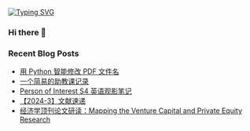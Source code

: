 <a href="https://git.io/typing-svg"><img src="https://readme-typing-svg.demolab.com?font=Mansalva&weight=800&duration=2000&pause=2000&color=9983DD&center=true&vCenter=true&multiline=true&random=true&width=435&lines=You%E2%80%99re+being+watched." alt="Typing SVG" /></a>

### Hi there 👋
<!--
**infinitesum/infinitesum** is a ✨ _special_ ✨ repository because its `README.md` (this file) appears on your GitHub profile.

Here are some ideas to get you started:

- 🔭 I’m currently working on ...
- 🌱 I’m currently learning ...
- 👯 I’m looking to collaborate on ...
- 🤔 I’m looking for help with ...
- 💬 Ask me about ...
- 📫 How to reach me: ...
- 😄 Pronouns: ...
- ⚡ Fun fact: ...
-->

### Recent Blog Posts
<!-- BLOG-POST-LIST:START -->
- [用 Python 智能修改 PDF 文件名](https://infinitesum.github.io/%E7%94%A8%20Python%20%E6%99%BA%E8%83%BD%E4%BF%AE%E6%94%B9%20PDF%20%E6%96%87%E4%BB%B6%E5%90%8D/)
- [一个简易的助教课记录](https://infinitesum.github.io/%E4%B8%80%E4%B8%AA%E7%AE%80%E6%98%93%E7%9A%84%E5%8A%A9%E6%95%99%E8%AF%BE%E8%AE%B0%E5%BD%95/)
- [Person of Interest S4 英语观影笔记](https://infinitesum.github.io/S4-POI/)
- [【2024-3】文献速递](https://infinitesum.github.io/%E6%96%87%E7%8C%AE%E9%80%9F%E9%80%92-2024-3/)
- [经济学顶刊论文研读：Mapping the Venture Capital and Private Equity Research](https://infinitesum.github.io/%E7%BB%8F%E6%B5%8E%E5%AD%A6%E9%A1%B6%E5%88%8A%E8%AE%BA%E6%96%87%E7%A0%94%E8%AF%BB%EF%BC%9AMapping%20the%20Venture%20Capital%20and%20Private%20Equity%20Research/)
<!-- BLOG-POST-LIST:END -->
